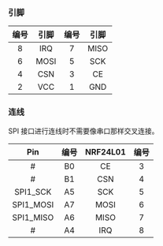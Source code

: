 ### 引脚
| 编号 | 引脚 | 编号 | 引脚 |
| :-: | :-: | :-: | :-: |
| 8 | IRQ | 7 | MISO |
| 6 | MOSI | 5 | SCK |
| 4 | CSN | 3 | CE |
| 2 | VCC | 1 | GND |

### 连线
SPI 接口进行连线时不需要像串口那样交叉连接。

| Pin | 编号 | NRF24L01 | 编号 |
| :-: | :--: | :--: | :--: |
| # | B0 | CE | 3 |
| # | B1 | CSN | 4 |
| SPI1_SCK | A5 | SCK | 5 |
| SPI1_MOSI | A7 | MOSI | 6 |
| SPI1_MISO | A6 | MISO | 7 |
| # | A4 | IRQ | 8 |